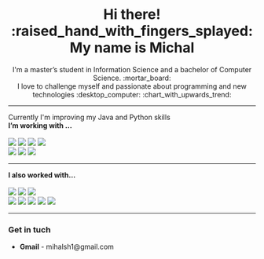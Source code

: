 <div align="center" dir="auto">
<h1> Hi there! :raised_hand_with_fingers_splayed: My name is Michal</h1>
<p>
 I'm a master’s student in Information Science and a bachelor of Computer Science. :mortar_board:	</br>
 I love to challenge myself and passionate about programming and new technologies :desktop_computer:	:chart_with_upwards_trend:	
 </p> 
 </div>
 <hr>
 
 <p>
 Currently I'm improving my Java and Python skills</br>
 <b>I’m working with ...</b></br></br>
 <img src='https://img.shields.io/badge/-Java-007396?logo=java'>
 <img src='https://img.shields.io/badge/-Spring Boot-007396?logo=springboot'>
 <img src='https://img.shields.io/badge/-MySQL-4479A1?logo=mysql&logoColor=white'	>
 <img src='https://img.shields.io/badge/-Python-3776AB?logo=python&logoColor=FFD700'	>
 </br>
 <img src='https://img.shields.io/badge/-VS%20CODE-007ACC?logo=visualstudiocode'>
 <img src='https://img.shields.io/badge/-IntelliJ%20-black?logo=intellijidea'>
 <img src='https://img.shields.io/badge/-Android%20Studio-3DDC84?logo=androidstudio&logoColor=white'>

 </p>
 <hr>
 <p>
 <b>I also worked with...</b></br></br>

 <img src='https://img.shields.io/badge/-Angular-DD0031?logo=angular&logoColor=white'	>
 <img src='https://img.shields.io/badge/-Node.js-339933?logo=node.js&logoColor=white'	>
 <img src='https://img.shields.io/badge/-MongoDB-47A248?logo=mongodb&logoColor=white'	>
 </br>
 <img src='https://img.shields.io/badge/-HTML-E34F26?logo=html5&logoColor=white'	>
 <img src='https://img.shields.io/badge/-CSS-1572B6?logo=css3'>
 <img src='https://img.shields.io/badge/-JavaScript-F7DF1E?logo=javascript&logoColor=white'	>
 <img src='https://img.shields.io/badge/-TypeScript-3178C6?logo=typescript&logoColor=white'	>
  <img src='https://img.shields.io/badge/-Bootstrap-7952B3?logo=bootstrap&logoColor=white'	>

 <p/>
 <hr>
 <p>
 <h3>Get in tuch </h3>
<ul>
 <li> <b>Gmail</b> - mihalsh1@gmail.com</li>
 </ul>
 </p>

<!---
Michal961/Michal961 is a ✨ special ✨ repository because its `README.md` (this file) appears on your GitHub profile.
You can click the Preview link to take a look at your changes. 
--->
